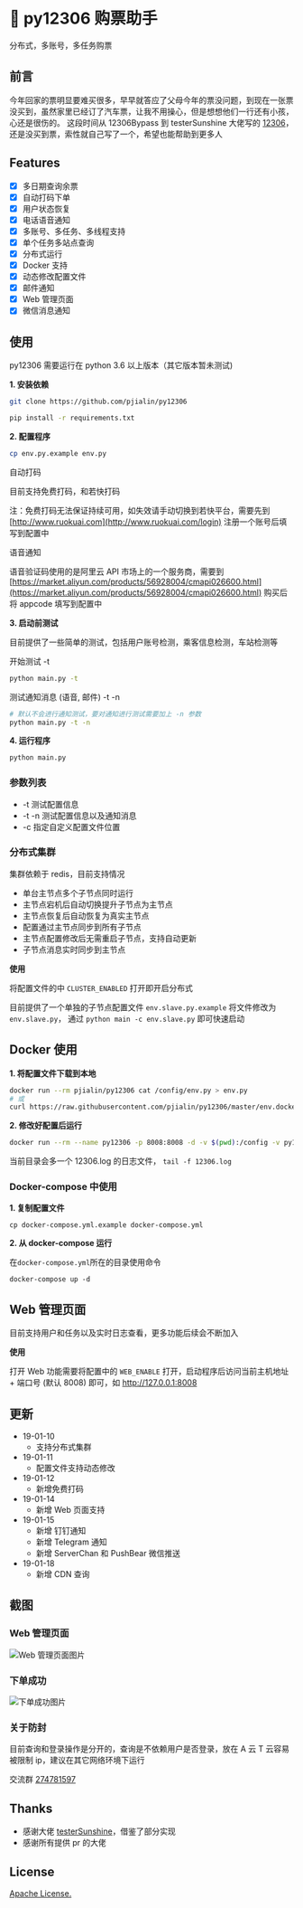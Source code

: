 # 🚂 py12306 购票助手
分布式，多账号，多任务购票

## 前言
今年回家的票明显要难买很多，早早就答应了父母今年的票没问题，到现在一张票没买到，虽然家里已经订了汽车票，让我不用操心，但是想想他们一行还有小孩，心还是很伤的。
这段时间从 12306Bypass 到 testerSunshine 大佬写的 [12306](https://github.com/testerSunshine/12306)，还是没买到票，索性就自己写了一个，希望也能帮助到更多人

## Features
- [x] 多日期查询余票
- [x] 自动打码下单
- [x] 用户状态恢复
- [x] 电话语音通知
- [x] 多账号、多任务、多线程支持
- [x] 单个任务多站点查询 
- [x] 分布式运行
- [x] Docker 支持
- [x] 动态修改配置文件
- [x] 邮件通知
- [x] Web 管理页面
- [x] 微信消息通知

## 使用
py12306 需要运行在 python 3.6 以上版本（其它版本暂未测试)

**1. 安装依赖**
```bash
git clone https://github.com/pjialin/py12306

pip install -r requirements.txt
```

**2. 配置程序**
```bash
cp env.py.example env.py
```
自动打码

目前支持免费打码，和若快打码

注：免费打码无法保证持续可用，如失效请手动切换到若快平台，需要先到 [http://www.ruokuai.com](http://www.ruokuai.com/login) 注册一个账号后填写到配置中

语音通知

语音验证码使用的是阿里云 API 市场上的一个服务商，需要到 [https://market.aliyun.com/products/56928004/cmapi026600.html](https://market.aliyun.com/products/56928004/cmapi026600.html) 购买后将 appcode 填写到配置中

**3. 启动前测试**

目前提供了一些简单的测试，包括用户账号检测，乘客信息检测，车站检测等

开始测试 -t 
```bash
python main.py -t
```

测试通知消息 (语音, 邮件) -t -n
```bash
# 默认不会进行通知测试，要对通知进行测试需要加上 -n 参数 
python main.py -t -n
```

**4. 运行程序**
```bash
python main.py
```

### 参数列表

- -t 测试配置信息
- -t -n 测试配置信息以及通知消息
- -c 指定自定义配置文件位置

### 分布式集群

集群依赖于 redis，目前支持情况
- 单台主节点多个子节点同时运行
- 主节点宕机后自动切换提升子节点为主节点
- 主节点恢复后自动恢复为真实主节点
- 配置通过主节点同步到所有子节点
- 主节点配置修改后无需重启子节点，支持自动更新
- 子节点消息实时同步到主节点

**使用**

将配置文件的中 `CLUSTER_ENABLED` 打开即开启分布式

目前提供了一个单独的子节点配置文件 `env.slave.py.example` 将文件修改为 `env.slave.py`， 通过 `python main -c env.slave.py` 即可快速启动


## Docker 使用
**1. 将配置文件下载到本地**
```bash
docker run --rm pjialin/py12306 cat /config/env.py > env.py
# 或
curl https://raw.githubusercontent.com/pjialin/py12306/master/env.docker.py.example -o env.py
```

**2. 修改好配置后运行**
```bash
docker run --rm --name py12306 -p 8008:8008 -d -v $(pwd):/config -v py12306:/data pjialin/py12306
```
当前目录会多一个 12306.log 的日志文件， `tail -f 12306.log`

### Docker-compose 中使用
**1. 复制配置文件**
```
cp docker-compose.yml.example docker-compose.yml
```

**2. 从 docker-compose 运行**

在`docker-compose.yml`所在的目录使用命令
```
docker-compose up -d
```

## Web 管理页面

目前支持用户和任务以及实时日志查看，更多功能后续会不断加入

**使用**

打开 Web 功能需要将配置中的 `WEB_ENABLE` 打开，启动程序后访问当前主机地址 + 端口号 (默认 8008) 即可，如 http://127.0.0.1:8008

## 更新
- 19-01-10
    - 支持分布式集群
- 19-01-11
    - 配置文件支持动态修改
- 19-01-12
    - 新增免费打码
- 19-01-14
    - 新增 Web 页面支持
- 19-01-15
    - 新增 钉钉通知
    - 新增 Telegram 通知
    - 新增 ServerChan 和 PushBear 微信推送
- 19-01-18
    - 新增 CDN 查询

## 截图
### Web 管理页面
![Web 管理页面图片](https://github.com/pjialin/py12306/blob/master/data/images/web.png)

### 下单成功
![下单成功图片](https://github.com/pjialin/py12306/blob/master/data/images/order_success.png)

### 关于防封
目前查询和登录操作是分开的，查询是不依赖用户是否登录，放在 A 云 T 云容易被限制 ip，建议在其它网络环境下运行

交流群 [274781597](http://shang.qq.com/wpa/qunwpa?idkey=8eab0b6402096266a62263c1cd452149926adb5cba7a2b7a98a5adc65869addf)

## Thanks
- 感谢大佬 [testerSunshine](https://github.com/testerSunshine/12306)，借鉴了部分实现
- 感谢所有提供 pr 的大佬 

## License

[Apache License.](https://github.com/pjialin/py12306/blob/master/LICENSE)

